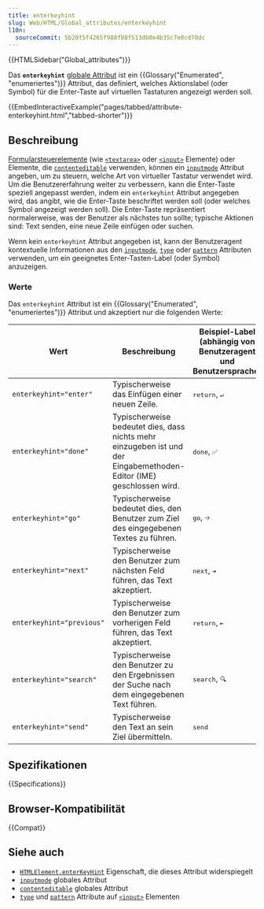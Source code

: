 ```yaml
---
title: enterkeyhint
slug: Web/HTML/Global_attributes/enterkeyhint
l10n:
  sourceCommit: 5b20f5f4265f988f80f513db0e4b35c7e0cd70dc
---
```


{{HTMLSidebar("Global_attributes")}}

Das **`enterkeyhint`** [globale Attribut](/de/docs/Web/HTML/Global_attributes) ist ein {{Glossary("Enumerated", "enumeriertes")}} Attribut, das definiert, welches Aktionslabel (oder Symbol) für die Enter-Taste auf virtuellen Tastaturen angezeigt werden soll.

{{EmbedInteractiveExample("pages/tabbed/attribute-enterkeyhint.html","tabbed-shorter")}}

## Beschreibung

[Formularsteuerelemente](/de/docs/Learn_web_development/Extensions/Forms) (wie [`<textarea>`](/de/docs/Web/HTML/Element/textarea) oder [`<input>`](/de/docs/Web/HTML/Element/input) Elemente) oder Elemente, die [`contenteditable`](/de/docs/Web/HTML/Global_attributes/contenteditable) verwenden, können ein [`inputmode`](/de/docs/Web/HTML/Global_attributes/inputmode) Attribut angeben, um zu steuern, welche Art von virtueller Tastatur verwendet wird. Um die Benutzererfahrung weiter zu verbessern, kann die Enter-Taste speziell angepasst werden, indem ein `enterkeyhint` Attribut angegeben wird, das angibt, wie die Enter-Taste beschriftet werden soll (oder welches Symbol angezeigt werden soll). Die Enter-Taste repräsentiert normalerweise, was der Benutzer als nächstes tun sollte; typische Aktionen sind: Text senden, eine neue Zeile einfügen oder suchen.

Wenn kein `enterkeyhint` Attribut angegeben ist, kann der Benutzeragent kontextuelle Informationen aus den [`inputmode`](/de/docs/Web/HTML/Global_attributes/inputmode), [`type`](/de/docs/Web/HTML/Element/input#input_types) oder [`pattern`](/de/docs/Web/HTML/Element/input#pattern) Attributen verwenden, um ein geeignetes Enter-Tasten-Label (oder Symbol) anzuzeigen.

### Werte

Das `enterkeyhint` Attribut ist ein {{Glossary("Enumerated", "enumeriertes")}} Attribut und akzeptiert nur die folgenden Werte:

<table class="no-markdown">
  <thead>
    <tr>
      <th>Wert</th>
      <th>Beschreibung</th>
      <th>Beispiel-Label (abhängig von Benutzeragent und Benutzersprache)</th>
    </tr>
  </thead>
  <tbody>
    <tr>
      <td><code>enterkeyhint="enter"</code></td>
      <td>Typischerweise das Einfügen einer neuen Zeile.</td>
      <td><kbd>return</kbd>, <kbd>↵</kbd></td>
    </tr>
    <tr>
      <td><code>enterkeyhint="done"</code></td>
      <td>Typischerweise bedeutet dies, dass nichts mehr einzugeben ist und der Eingabemethoden-Editor (IME) geschlossen wird.</td>
      <td><kbd>done</kbd>, <kbd>✅</kbd></td>
    </tr>
    <tr>
      <td><code>enterkeyhint="go"</code></td>
      <td>Typischerweise bedeutet dies, den Benutzer zum Ziel des eingegebenen Textes zu führen.</td>
      <td><kbd>go</kbd>, <kbd>🡢</kbd></td>
    </tr>
    <tr>
      <td><code>enterkeyhint="next"</code></td>
      <td>Typischerweise den Benutzer zum nächsten Feld führen, das Text akzeptiert.</td>
      <td><kbd>next</kbd>, <kbd>⇥</kbd></td>
    </tr>
    <tr>
      <td><code>enterkeyhint="previous"</code></td>
      <td>Typischerweise den Benutzer zum vorherigen Feld führen, das Text akzeptiert.</td>
      <td><kbd>return</kbd>, <kbd>⇤</kbd></td>
    </tr>
    <tr>
      <td><code>enterkeyhint="search"</code></td>
      <td>Typischerweise den Benutzer zu den Ergebnissen der Suche nach dem eingegebenen Text führen.</td>
      <td><kbd>search</kbd>, <kbd>🔍</kbd></td>
    </tr>
    <tr>
      <td><code>enterkeyhint="send"</code></td>
      <td>Typischerweise den Text an sein Ziel übermitteln.</td>
      <td><kbd>send</kbd></td>
    </tr>
  </tbody>
</table>

## Spezifikationen

{{Specifications}}

## Browser-Kompatibilität

{{Compat}}

## Siehe auch

- [`HTMLElement.enterKeyHint`](/de/docs/Web/API/HTMLElement/enterKeyHint) Eigenschaft, die dieses Attribut widerspiegelt
- [`inputmode`](/de/docs/Web/HTML/Global_attributes/inputmode) globales Attribut
- [`contenteditable`](/de/docs/Web/HTML/Global_attributes/contenteditable) globales Attribut
- [`type`](/de/docs/Web/HTML/Element/input#input_types) und [`pattern`](/de/docs/Web/HTML/Element/input#pattern) Attribute auf [`<input>`](/de/docs/Web/HTML/Element/input) Elementen
